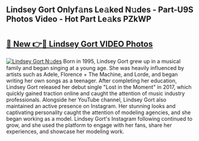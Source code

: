 ## Lindsey Gort Onlyf𝚊ns Le𝚊ked N𝚞des - Part-U9S Photos Video - Hot Part Le𝚊ks PZkWP

# <h2><a href="http://ab84043.deff.icu/?id=Lindsey+Gort">🔗 New 👉🔴 Lindsey Gort VIDEO Photos</a></h2>

[![Lindsey Gort N𝚞des](https://i.imgur.com/rIISA9y.gif)](http://ab84043.deff.icu/?id=Lindsey+Gort)
Born in 1995, Lindsey Gort grew up in a musical family and began singing at a young age. She was heavily influenced by artists such as Adele, Florence + The Machine, and Lorde, and began writing her own songs as a teenager. After completing her education, Lindsey Gort released her debut single "Lost in the Moment" in 2017, which quickly gained traction online and caught the attention of music industry professionals. Alongside her YouTube channel, Lindsey Gort also maintained an active presence on Instagram. Her stunning looks and captivating personality caught the attention of modeling agencies, and she began working as a model. Lindsey Gort's Instagram following continued to grow, and she used the platform to engage with her fans, share her experiences, and showcase her modeling work.
